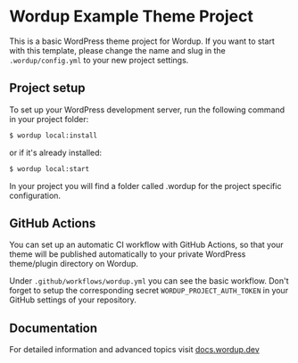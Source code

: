 Wordup Example Theme Project
============================

This is a basic WordPress theme project for Wordup. If you want to start with this template, please change the name and slug in the `.wordup/config.yml` to your new project settings.

## Project setup

To set up your WordPress development server, run the following command in your project folder:

```sh
$ wordup local:install
```

or if it's already installed:

```sh
$ wordup local:start
```

In your project you will find a folder called .wordup for the project specific configuration.

## GitHub Actions

You can set up an automatic CI workflow with GitHub Actions, so that your theme will be published automatically to your private WordPress theme/plugin directory on Wordup. 

Under `.github/workflows/wordup.yml` you can see the basic workflow. Don't forget to setup the corresponding secret `WORDUP_PROJECT_AUTH_TOKEN` in your GitHub settings of your repository.

## Documentation

For detailed information and advanced topics visit [docs.wordup.dev](https://docs.wordup.dev)

